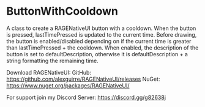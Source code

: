 # ButtonWithCooldown
A class to create a RAGENativeUI button with a cooldown.
When the button is pressed, lastTimePressed is updated to the current time.
Before drawing, the button is enabled/disabled depending on if the current time is greater than lastTimePressed + the cooldown.
When enabled, the description of the button is set to defaultDescription, otherwise it is defaultDescription + a string formatting the remaining time.

Download RAGENativeUI:
GitHub: https://github.com/alexguirre/RAGENativeUI/releases
NuGet: https://www.nuget.org/packages/RAGENativeUI/

For support join my Discord Server: https://discord.gg/g82638j
